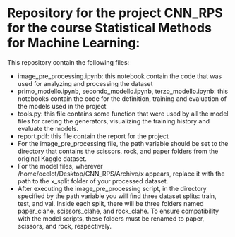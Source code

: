 # Repository for the project CNN_RPS for the course Statistical Methods for Machine Learning:
This repository contain the following files:
* image_pre_processing.ipynb: this notebook contain the code that was used for analyzing and processing the dataset
* primo_modello.ipynb, secondo_modello.ipynb, terzo_modello.ipynb: this notebooks contain the code for the definition, training and evaluation of the models used in the project
* tools.py: this file contains some function that were used by all the model files for creting the generators, visualizing the training history and evaluate the models.
* report.pdf: this file contain the report for the project
* For the image_pre_processing file, the path variable should be set to the directory that contains the scissors, rock, and paper folders from the original Kaggle dataset.
* For the model files, wherever /home/ocelot/Desktop/CNN_RPS/Archive/x appears, replace it with the path to the x_split folder of your processed dataset.
* After executing the image_pre_processing script,  in the directory specified by the path variable you will find three dataset splits: train, test, and val. Inside each split, there will be three folders named paper_clahe, scissors_clahe, and rock_clahe. To ensure compatibility with the model scripts, these folders must be renamed to paper, scissors, and rock, respectively.
